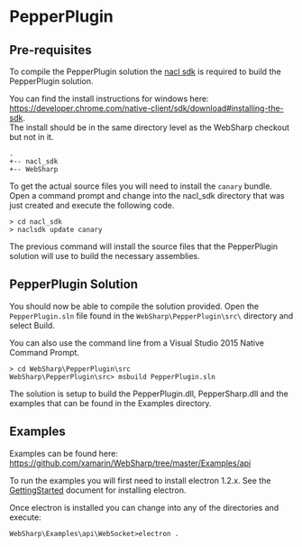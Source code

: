 PepperPlugin
===

Pre-requisites
---

To compile the PepperPlugin solution the [nacl sdk](https://developer.chrome.com/native-client/sdk/download) is required to build the PepperPlugin solution.

You can find the install instructions for windows here: https://developer.chrome.com/native-client/sdk/download#installing-the-sdk.  
The install should be in the same directory level as the WebSharp checkout but not in it.

```
.
+-- nacl_sdk
+-- WebSharp
```

To get the actual source files you will need to install the ```canary``` bundle.  Open a command prompt and change into the nacl_sdk directory that was just created and execute the following code.

```shell
> cd nacl_sdk
> naclsdk update canary
```

The previous command will install the source files that the PepperPlugin solution will use to build the necessary assemblies.

PepperPlugin Solution
---

You should now be able to compile the solution provided.  Open the ```PepperPlugin.sln``` file found in the ```WebSharp\PepperPlugin\src\``` directory and select Build.

You can also use the command line from a Visual Studio 2015 Native Command Prompt.

```shell
> cd WebSharp\PepperPlugin\src
WebSharp\PepperPlugin\src> msbuild PepperPlugin.sln
```

The solution is setup to build the PepperPlugin.dll, PepperSharp.dll and the examples that can be found in the Examples directory. 

Examples
---

Examples can be found here:  https://github.com/xamarin/WebSharp/tree/master/Examples/api

To run the examples you will first need to install electron 1.2.x.  See the [GettingStarted](../GettingStarted) document for installing electron.

Once electron is installed you can change into any of the directories and execute:

```WebSharp\Examples\api\WebSocket>electron .```
